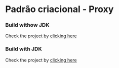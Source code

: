 # Padrão criacional - Proxy

### Build withow JDK
Check the project by [clicking here](./src/proxy/ProxyPattern.java)

### Build with JDK
Check the project by [clicking here](./src/proxyjdk/JDKDynamicProxyPattern.java)